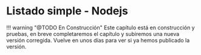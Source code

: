 # Listado simple - Nodejs

!!! warning "@TODO En Construcción"
    Este capítulo está en construcción y pruebas, en breve completaremos el capítulo y subiremos una nueva versión corregida. Vuelve en unos días para ver si ya hemos publicado la versión.

